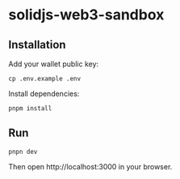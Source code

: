 # solidjs-web3-sandbox

## Installation
Add your wallet public key:
```
cp .env.example .env
```
Install dependencies:
```
pnpm install
```

## Run
```
pnpn dev
```

Then open http://localhost:3000 in your browser.